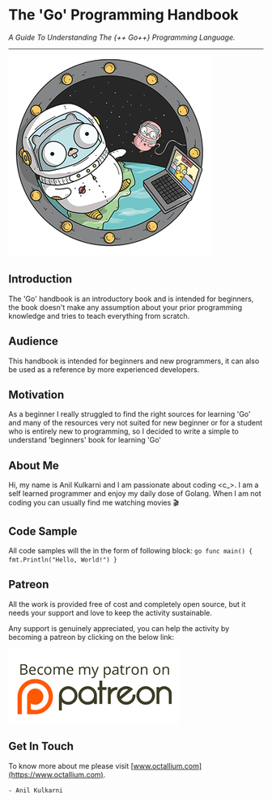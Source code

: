 # The 'Go' Programming Handbook
 
_A Guide To Understanding The {++ Go++} Programming Language._
<hr>

![Golang](images/gophercon_1.png)

## Introduction

The 'Go' handbook is an introductory book and is intended for beginners, the book doesn't make any assumption about your prior programming knowledge and tries to teach everything from scratch.

## Audience

This handbook is intended for beginners and new programmers, it can also be used as a reference by more experienced developers.

## Motivation

As a beginner I really struggled to find the right sources for learning 'Go' and many of the resources very not suited for new beginner or for a student who is entirely new to programming, so I decided to write a simple to understand 'beginners' book for learning 'Go'

## About Me

Hi, my name is Anil Kulkarni and I am passionate about coding <c_>. I am a self learned programmer and enjoy my daily dose of Golang. When I am not coding you can usually find me watching movies :clapper:

## Code Sample

All code samples will the in the form of following block:
    ``` go
    func main() {
        fmt.Println("Hello, World!")
    }
    ```

## Patreon

All the work is provided free of cost and completely open source, but it needs your support and love to keep the activity sustainable.

Any support is genuinely appreciated, you can help the activity by becoming a patreon by clicking on the below link:

[![Patreon](images/patreon.png)](https://www.patreon.com/octallium)

## Get In Touch

To know more about me please visit [www.octallium.com](https://www.octallium.com).

    - Anil Kulkarni